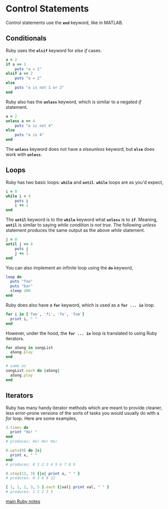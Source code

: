 # Control Statements

Control statements use the **`end`** keyword, like in MATLAB.

## Conditionals

Ruby uses the **`elsif`** keyword for *else if* cases.

```rb
a = 2
if a == 1
    puts "a = 1"
elsif a == 2
    puts "a = 2"
else
    puts "a is not 1 or 2"
end
```

Ruby also has the **`unless`** keyword, which is similar to a negated *if* statement.

```rb
a = 2
unless a == 4
    puts "a is not 4"
else
    puts "a is 4"
end
```

The **`unless`** keyword does not have a *elseunless* keyword, but **`else`** does work with **`unless`**.

## Loops

Ruby has two basic loops: **`while`** and **`until`**. **`while`** loops are as you'd expect,

```rb
i = 0
while i < 4
    puts i
    i += 1
end
```

The **`until`** keyword is to the **`while`** keyword what **`unless`** is to **`if`**. Meaning, **`until`** is similar to saying *while condition is not true*. The following *unless* statement produces the same output as the above *while* statement.

```rb
j = 0
until j == 4
    puts j
    j += 1
end
```

You can also implement an infinite loop using the **`do`** keyword,

```rb
loop do
  puts "foo"  
  puts "bar"  
  sleep 300
end
```

Ruby does also have a **`for`** keyword, which is used as a **`for ... in`** loop.

```rb
for i in ['fee', 'fi', 'fo', 'fum']
  print i, " "
end
```

However, under the hood, the **`for ... in`** loop is translated to using Ruby iterators.

```rb
for aSong in songList
  aSong.play
end

# same as
songList.each do |aSong|
  aSong.play
end
```

## Iterators

Ruby has many handy iterator methods which are meant to provide cleaner, less error-prone versions of the sorts of tasks you would usually do with a *for* loop. Here are some examples,

```rb
3.times do
  print "Ho! "
end
# produces: Ho! Ho! Ho!

0.upto(9) do |x|
  print x, " "
end
# produces: 0 1 2 3 4 5 6 7 8 9

0.step(12, 3) {|x| print x, " " }
# produces: 0 3 6 9 12

[ 1, 1, 2, 3, 5 ].each {|val| print val, " " }
# produces: 1 1 2 3 5
```

[main Ruby notes](Ruby_Basics.md)
